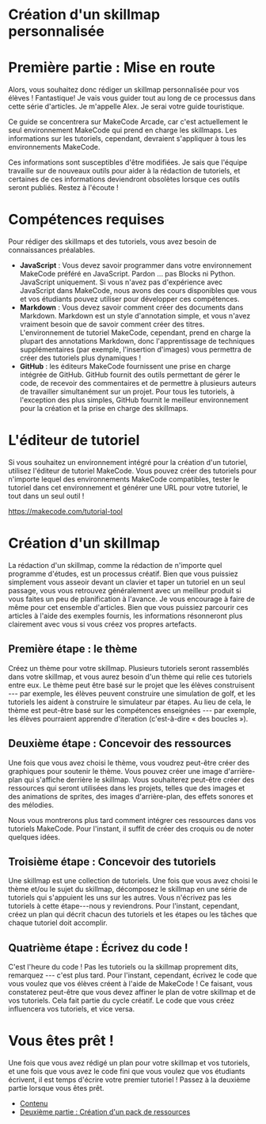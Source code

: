 # Création d'un skillmap personnalisée
# Première partie : Mise en route

Alors, vous souhaitez donc rédiger un skillmap personnalisée pour vos élèves ! Fantastique! Je vais vous guider tout au long de ce processus dans cette série d'articles. Je m'appelle Alex. Je serai votre guide touristique.

Ce guide se concentrera sur MakeCode Arcade, car c'est actuellement le seul environnement MakeCode qui prend en charge les skillmaps. Les informations sur les tutoriels, cependant, devraient s'appliquer à tous les environnements MakeCode.

Ces informations sont susceptibles d'être modifiées. Je sais que l'équipe travaille sur de nouveaux outils pour aider à la rédaction de tutoriels, et certaines de ces informations deviendront obsolètes lorsque ces outils seront publiés. Restez à l'écoute !

# Compétences requises

Pour rédiger des skillmaps et des tutoriels, vous avez besoin de connaissances préalables.

-   **JavaScript** : Vous devez savoir programmer dans votre environnement MakeCode préféré en JavaScript. Pardon ... pas Blocks ni Python. JavaScript uniquement. Si vous n'avez pas d'expérience avec JavaScript dans MakeCode, nous avons des cours disponibles que vous et vos étudiants pouvez utiliser pour développer ces compétences.
-   **Markdown** : Vous devez savoir comment créer des documents dans Markdown. Markdown est un style d'annotation simple, et vous n'avez vraiment besoin que de savoir comment créer des titres. L'environnement de tutoriel MakeCode, cependant, prend en charge la plupart des annotations Markdown, donc l'apprentissage de techniques supplémentaires (par exemple, l'insertion d'images) vous permettra de créer des tutoriels plus dynamiques !
-   **GitHub** : les éditeurs MakeCode fournissent une prise en charge intégrée de GitHub. GitHub fournit des outils permettant de gérer le code, de recevoir des commentaires et de permettre à plusieurs auteurs de travailler simultanément sur un projet. Pour tous les tutoriels, à l'exception des plus simples, GitHub fournit le meilleur environnement pour la création et la prise en charge des skillmaps.

# L'éditeur de tutoriel

Si vous souhaitez un environnement intégré pour la création d'un tutoriel, utilisez l'éditeur de tutoriel MakeCode. Vous pouvez créer des tutoriels pour n'importe lequel des environnements MakeCode compatibles, tester le tutoriel dans cet environnement et générer une URL pour votre tutoriel, le tout dans un seul outil !

<https://makecode.com/tutorial-tool>

# Création d'un skillmap

La rédaction d'un skillmap, comme la rédaction de n'importe quel programme d'études, est un processus créatif. Bien que vous puissiez simplement vous asseoir devant un clavier et taper un tutoriel en un seul passage, vous vous retrouvez généralement avec un meilleur produit si vous faites un peu de planification à l'avance. Je vous encourage à faire de même pour cet ensemble d'articles. Bien que vous puissiez parcourir ces articles à l'aide des exemples fournis, les informations résonneront plus clairement avec vous si vous créez vos propres artefacts.

## Première étape : le thème

Créez un thème pour votre skillmap. Plusieurs tutoriels seront rassemblés dans votre skillmap, et vous aurez besoin d'un thème qui relie ces tutoriels entre eux. Le thème peut être basé sur le projet que les élèves construisent --- par exemple, les élèves peuvent construire une simulation de golf, et les tutoriels les aident à construire le simulateur par étapes. Au lieu de cela, le thème est peut-être basé sur les compétences enseignées --- par exemple, les élèves pourraient apprendre d'iteration (c'est-à-dire « des boucles »).

## Deuxième étape : Concevoir des ressources

Une fois que vous avez choisi le thème, vous voudrez peut-être créer des graphiques pour soutenir le thème. Vous pouvez créer une image d'arrière-plan qui s'affiche derrière le skillmap. Vous souhaiterez peut-être créer des ressources qui seront utilisées dans les projets, telles que des images et des animations de sprites, des images d'arrière-plan, des effets sonores et des mélodies.

Nous vous montrerons plus tard comment intégrer ces ressources dans vos tutoriels MakeCode. Pour l'instant, il suffit de créer des croquis ou de noter quelques idées.

## Troisième étape : Concevoir des tutoriels

Une skillmap est une collection de tutoriels. Une fois que vous avez choisi le thème et/ou le sujet du skillmap, décomposez le skillmap en une série de tutoriels qui s'appuient les uns sur les autres. Vous n'écrivez pas les tutoriels à cette étape---nous y reviendrons. Pour l'instant, cependant, créez un plan qui décrit chacun des tutoriels et les étapes ou les tâches que chaque tutoriel doit accomplir.

## Quatrième étape : Écrivez du code !

C'est l'heure du code ! Pas les tutoriels ou la skillmap proprement dits, remarquez --- c'est plus tard. Pour l'instant, cependant, écrivez le code que vous voulez que vos élèves créent à l'aide de MakeCode ! Ce faisant, vous constaterez peut-être que vous devez affiner le plan de votre skillmap et de vos tutoriels. Cela fait partie du cycle créatif. Le code que vous créez influencera vos tutoriels, et vice versa.

# Vous êtes prêt !

Une fois que vous avez rédigé un plan pour votre skillmap et vos tutoriels, et une fois que vous avez le code fini que vous voulez que vos étudiants écrivent, il est temps d'écrire votre premier tutoriel ! Passez à la deuxième partie lorsque vous êtes prêt.

-   [Contenu](./)
-   [Deuxième partie : Création d'un pack de ressources](./skillmap-personnalisee-2.html)
